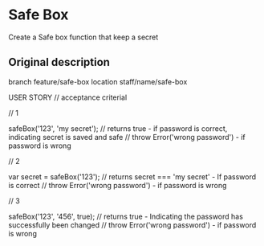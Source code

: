 # Safe Box

Create a Safe box function that keep a secret

## Original description

branch feature/safe-box
location staff/name/safe-box

USER STORY
// acceptance criterial

// 1

safeBox('123', 'my secret'); 
// returns true - if password is correct, indicating secret is saved and safe
// throw Error('wrong password') - if password is wrong

// 2

var secret = safeBox('123');
// returns secret === 'my secret' - If password is correct
// throw Error('wrong password') - if password is wrong

// 3

safeBox('123', '456', true);
// returns true - Indicating the password has successfully been changed
// throw Error('wrong password') - if password is wrong